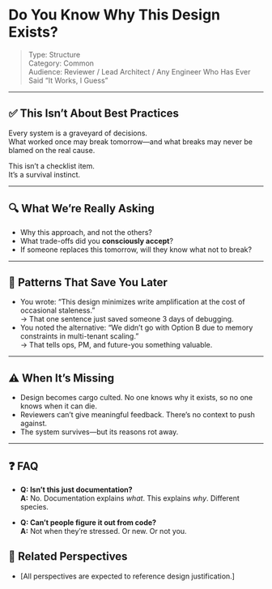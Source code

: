 # Do You Know Why This Design Exists?

> Type: Structure  
> Category: Common  
> Audience: Reviewer / Lead Architect / Any Engineer Who Has Ever Said “It Works, I Guess”

---

## ✅ This Isn’t About Best Practices

Every system is a graveyard of decisions.  
What worked once may break tomorrow—and what breaks may never be blamed on the real cause.

This isn’t a checklist item.  
It’s a survival instinct.

---

## 🔍 What We’re Really Asking

- Why this approach, and not the others?  
- What trade-offs did you **consciously accept**?  
- If someone replaces this tomorrow, will they know what not to break?

---

## 🧠 Patterns That Save You Later

- You wrote: “This design minimizes write amplification at the cost of occasional staleness.”  
  → That one sentence just saved someone 3 days of debugging.
- You noted the alternative: “We didn’t go with Option B due to memory constraints in multi-tenant scaling.”  
  → That tells ops, PM, and future-you something valuable.

---

## ⚠️ When It’s Missing

- Design becomes cargo culted. No one knows why it exists, so no one knows when it can die.  
- Reviewers can’t give meaningful feedback. There’s no context to push against.  
- The system survives—but its reasons rot away.

---

## ❓ FAQ

- **Q: Isn’t this just documentation?**  
  **A:** No. Documentation explains *what*. This explains *why*. Different species.

- **Q: Can’t people figure it out from code?**  
  **A:** Not when they’re stressed. Or new. Or not you.

## 🔗 Related Perspectives

- [All perspectives are expected to reference design justification.]
